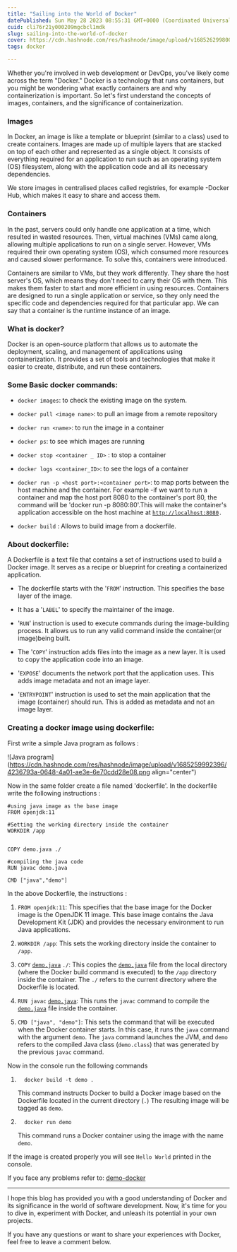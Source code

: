 ```yaml
---
title: "Sailing into the World of Docker"
datePublished: Sun May 28 2023 08:55:31 GMT+0000 (Coordinated Universal Time)
cuid: cli76r21y000209mgcbcl1mdk
slug: sailing-into-the-world-of-docker
cover: https://cdn.hashnode.com/res/hashnode/image/upload/v1685262998009/0f2f27a3-47b7-4d86-9e7c-278173635b74.webp
tags: docker

---
```


Whether you're involved in web development or DevOps, you've likely come across the term "Docker." Docker is a technology that runs containers, but you might be wondering what exactly containers are and why containerization is important. So let's first understand the concepts of images, containers, and the significance of containerization.

### Images

In Docker, an image is like a template or blueprint (similar to a class) used to create containers. Images are made up of multiple layers that are stacked on top of each other and represented as a single object. It consists of everything required for an application to run such as an operating system (OS) filesystem, along with the application code and all its necessary dependencies.

We store images in centralised places called registries, for example -Docker Hub, which makes it easy to share and access them.

### Containers

In the past, servers could only handle one application at a time, which resulted in wasted resources. Then, virtual machines (VMs) came along, allowing multiple applications to run on a single server. However, VMs required their own operating system (OS), which consumed more resources and caused slower performance. To solve this, containers were introduced.

Containers are similar to VMs, but they work differently. They share the host server's OS, which means they don't need to carry their OS with them. This makes them faster to start and more efficient in using resources. Containers are designed to run a single application or service, so they only need the specific code and dependencies required for that particular app. We can say that a container is the runtime instance of an image.

### What is docker?

Docker is an open-source platform that allows us to automate the deployment, scaling, and management of applications using containerization. It provides a set of tools and technologies that make it easier to create, distribute, and run these containers.

### Some Basic docker commands:

* `docker images`: to check the existing image on the system.
    
* `docker pull <image name>`: to pull an image from a remote repository
    
* `docker run <name>`: to run the image in a container
    
* `docker ps`: to see which images are running
    
* `docker stop <container _ ID>` : to stop a container
    
* `docker logs <container_ID>`: to see the logs of a container
    
* `docker run -p <host port>:<container port>`: to map ports between the host machine and the container. For example -if we want to run a container and map the host port 8080 to the container's port 80, the command will be 'docker run -p 8080:80'.This will make the container's application accessible on the host machine at [`http://localhost:8080`](http://localhost:8080)`.`
    
* `docker build` : Allows to build image from a dockerfile.
    

### About dockerfile:

A Dockerfile is a text file that contains a set of instructions used to build a Docker image. It serves as a recipe or blueprint for creating a containerized application.

* The dockerfile starts with the '`FROM`' instruction. This specifies the base layer of the image.
    
* It has a '`LABEL`' to specify the maintainer of the image.
    
* '`RUN`' instruction is used to execute commands during the image-building process. It allows us to run any valid command inside the container(or image)being built.
    
* The '`COPY`' instruction adds files into the image as a new layer. It is used to copy the application code into an image.
    
* '`EXPOSE`' documents the network port that the application uses. This adds image metadata and not an image layer.
    
* '`ENTRYPOINT`' instruction is used to set the main application that the image (container) should run. This is added as metadata and not an image layer.
    

### Creating a docker image using dockerfile:

First write a simple Java program as follows :

![Java program](https://cdn.hashnode.com/res/hashnode/image/upload/v1685259992396/4236793a-0648-4a01-ae3e-6e70cdd28e08.png align="center")

Now in the same folder create a file named 'dockerfile'. In the dockerfile write the following instructions :

```plaintext
#using java image as the base image
FROM openjdk:11

#Setting the working directory inside the container
WORKDIR /app


COPY demo.java ./
 
#compiling the java code 
RUN javac demo.java

CMD ["java","demo"]
```

In the above Dockerfile, the instructions :

1. `FROM openjdk:11`: This specifies that the base image for the Docker image is the OpenJDK 11 image. This base image contains the Java Development Kit (JDK) and provides the necessary environment to run Java applications.
    
2. `WORKDIR /app`: This sets the working directory inside the container to `/app`.
    
3. `COPY` [`demo.java`](http://demo.java) `./`: This copies the [`demo.java`](http://demo.java) file from the local directory (where the Docker build command is executed) to the `/app` directory inside the container. The `./` refers to the current directory where the Dockerfile is located.
    
4. `RUN javac` [`demo.java`](http://demo.java): This runs the `javac` command to compile the [`demo.java`](http://demo.java) file inside the container.
    
5. `CMD ["java", "demo"]`: This sets the command that will be executed when the Docker container starts. In this case, it runs the `java` command with the argument `demo`. The `java` command launches the JVM, and `demo` refers to the compiled Java class (`demo.class`) that was generated by the previous `javac` command.
    

Now in the console run the following commands

1. ```plaintext
     docker build -t demo .
    ```
    
    This command instructs Docker to build a Docker image based on the Dockerfile located in the current directory (`.`) The resulting image will be tagged as `demo`.
    
2. ```plaintext
     docker run demo
    ```
    
    This command runs a Docker container using the image with the name `demo`.
    

If the image is created properly you will see `Hello World` printed in the console.

If you face any problems refer to: [demo-docker](https://github.com/SrutiMi/demo-docker)

---

I hope this blog has provided you with a good understanding of Docker and its significance in the world of software development. Now, it's time for you to dive in, experiment with Docker, and unleash its potential in your own projects.

If you have any questions or want to share your experiences with Docker, feel free to leave a comment below.
